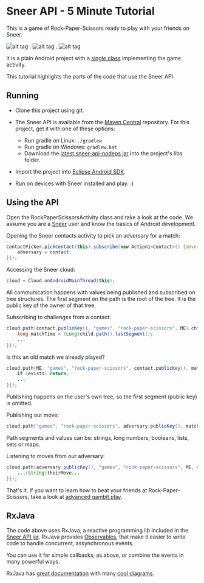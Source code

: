 Sneer API - 5 Minute Tutorial
====

This is a game of Rock-Paper-Scissors ready to play with your friends on Sneer.

![alt tag](http://i.imgur.com/nBrPhhz.png) . ![alt tag](http://i.imgur.com/4ESnGSw.png) . ![alt tag](http://i.imgur.com/x7FQgFu.png)

It is a plain Android project with a [single class](https://github.com/felipebueno/rockpaperscissors/blob/master/src/sneerteam/tutorial/rockpaperscissors/RockPaperScissorsActivity.java) implementing the game activity.

This tutorial highlights the parts of the code that use the Sneer API.


Running
----

  - Clone this project using git.

  - The Sneer API is available from the [Maven Central](http://search.maven.org/#browse%7C-358320422) repository. For this project, get it with one of these options:
    - Run gradle on Linux: ```./gradlew```
    - Run gradle on Windows: ```gradlew.bat```
    - Download the [latest sneer-api-nodeps.jar](#) into the project's libs folder.

  - Import the project into [Eclipse Android SDK](http://developer.android.com/sdk/index.html).

  - Run on devices with Sneer installed and play. :)


Using the API
----

Open the RockPaperScissorsActivity class and take a look at the code. We assume you are a [Sneer](https://play.google.com/store/search?q=SneerApp) user and know the basics of Android development.

Opening the Sneer contacts activity to pick an adversary for a match:
```JAVA
ContactPicker.pickContact(this).subscribe(new Action1<Contact>() {@Override public void call(Contact contact) {
	adversary = contact;
}});
```

Accessing the Sneer cloud:
```JAVA
cloud = Cloud.onAndroidMainThread(this);
```

All communication happens with values being published and subscribed on tree structures. The first segment on the path is the root of the tree. It is the public key of the owner of that tree.

Subscribing to challenges from a contact:
```JAVA
cloud.path(contact.publicKey(), "games", "rock-paper-scissors", ME).children().subscribe(new Action1<PathEvent>() { @Override public void call(final PathEvent child) {
	long matchTime = (Long)child.path().lastSegment();
	...
}});
```

Is this an old match we already played?
```JAVA
cloud.path(ME, "games", "rock-paper-scissors", contact.publicKey(), matchTime).exists(1000, TimeUnit.MILLISECONDS).subscribe(new Action1<Boolean>() { @Override public void call(Boolean exists) {
	if (exists) return;
	...
}});
```

Publishing happens on the user's own tree, so the first segment (public key) is omitted.

Publishing our move:
```JAVA
cloud.path("games", "rock-paper-scissors", adversary.publicKey(), matchTime).pub("ROCK");
```

Path segments and values can be: strings, long numbers, booleans, lists, sets or maps. 

Listening to moves from our adversary:
```JAVA
cloud.path(adversary.publicKey(), "games", "rock-paper-scissors", ME, matchTime).value().subscribe(new Action1<Object>() { @Override public void call(Object theirMove) {
	...(String)theirMove...
}});
```

That's it. If you want to learn how to beat your friends at Rock-Paper-Scissors, take a look at [advanced gambit play](http://www.worldrps.com/gambit-play).

RxJava
----

The code above uses RxJava, a reactive programming lib included in the [Sneer API jar](http://search.maven.org/#browse%7C-358320422). RxJava provides [Observables](https://github.com/Netflix/RxJava/wiki/Observable), that make it easier to write code to handle concurrent, assynchronous events.

You can use it for simple callbacks, as above, or combine the events in many powerful ways.

RxJava has [great documentation](https://github.com/Netflix/RxJava/wiki/Observable) with many [cool diagrams](https://github.com/Netflix/RxJava/wiki/Combining-Observables#merge).

